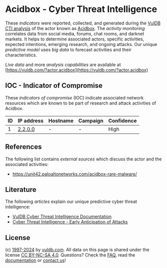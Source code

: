 # Acidbox - Cyber Threat Intelligence

These _indicators_ were reported, collected, and generated during the [VulDB CTI analysis](https://vuldb.com/?kb.cti) of the actor known as [Acidbox](https://vuldb.com/?actor.acidbox). The _activity monitoring_ correlates data from social media, forums, chat rooms, and darknet markets. It helps to determine associated actors, specific activities, expected intentions, emerging research, and ongoing attacks. Our unique _predictive model_ uses _big data_ to forecast activities and their characteristics.

_Live data_ and more _analysis capabilities_ are available at [https://vuldb.com/?actor.acidbox](https://vuldb.com/?actor.acidbox)

## IOC - Indicator of Compromise

These _indicators of compromise_ (IOC) indicate associated network resources which are known to be part of research and attack activities of Acidbox.

ID | IP address | Hostname | Campaign | Confidence
-- | ---------- | -------- | -------- | ----------
1 | [2.2.0.0](https://vuldb.com/?ip.2.2.0.0) | - | - | High

## References

The following list contains _external sources_ which discuss the actor and the associated activities:

* https://unit42.paloaltonetworks.com/acidbox-rare-malware/

## Literature

The following _articles_ explain our unique predictive cyber threat intelligence:

* [VulDB Cyber Threat Intelligence Documentation](https://vuldb.com/?kb.cti)
* [Cyber Threat Intelligence - Early Anticipation of Attacks](https://www.scip.ch/en/?labs.20201022)

## License

(c) [1997-2024](https://vuldb.com/?kb.changelog) by [vuldb.com](https://vuldb.com/?kb.about). All data on this page is shared under the license [CC BY-NC-SA 4.0](https://creativecommons.org/licenses/by-nc-sa/4.0/). Questions? Check the [FAQ](https://vuldb.com/?kb.faq), read the [documentation](https://vuldb.com/?kb) or [contact us](https://vuldb.com/?contact)!
